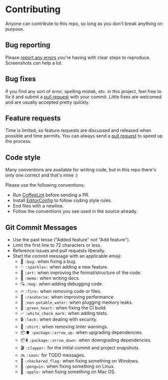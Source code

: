# Contributing
Anyone can contribute to this repo, so long as you don't break anything on purpose.


## Bug reporting
Please [report any errors](https://github.com/jerone/menu-manager/issues/new) you're having with clear steps to reproduce.
Screenshots can help a lot.


## Bug fixes
If you find any sort of error, spelling mistak, etc. in this project, feel free to fix it and submit a [pull request](https://github.com/jerone/menu-manager/pulls) with your commit. Little fixes are welcomed and are usually accepted pretty quickly.


## Feature requests
Time is limited, so feature requests are discussed and released when possible and time permits. You can always send a [pull request](https://github.com/jerone/menu-manager/pulls) to speed up the process.


## Code style
Many conventions are available for writing code, but in this repo there's only one correct and that's mine :)

Please use the following conventions:

* Run [CoffeeLint](http://www.coffeelint.org) before sending a PR.
* Install [EditorConfig](http://editorconfig.org) to follow coding style rules.
* End files with a newline.
* Follow the conventions you see used in the source already.


## Git Commit Messages

* Use the past tense ("Added feature" not "Add feature").
* Limit the first line to 72 characters or less.
* Reference issues and pull requests liberally.
* Start the commit message with an applicable emoji:
    * :bug: `:bug:` when fixing a bug.
    * :sparkles: `:sparkles:` when adding a new feature.
    * :art: `:art:` when improving the format/structure of the code.
    * :memo: `:memo:` when writing docs.
    * :mag: `:mag:` when adding debugging code.
    * :fire: `:fire:` when removing code or files.
    * :racehorse: `:racehorse:` when improving performance.
    * :non-potable_water: `:non-potable_water:` when plugging memory leaks.
    * :green_heart: `:green_heart:` when fixing the CI build.
    * :white_check_mark: `:white_check_mark:` when adding tests.
    * :lock: `:lock:` when dealing with security.
    * :shirt: `:shirt:` when removing linter warnings.
    * :package::arrow_up: `:package::arrow_up:` when upgrading dependencies.
    * :package::arrow_down: `:package::arrow_down:` when downgrading dependencies.
    * :clapper: `:clapper:` for the initial commit and project snapshots.
    * :soon: `:soon:` for TODO messages.
    * :checkered_flag: `:checkered_flag:` when fixing something on Windows.
    * :penguin: `:penguin:` when fixing something on Linux.
    * :apple: `:apple:` when fixing something on Mac OS.
